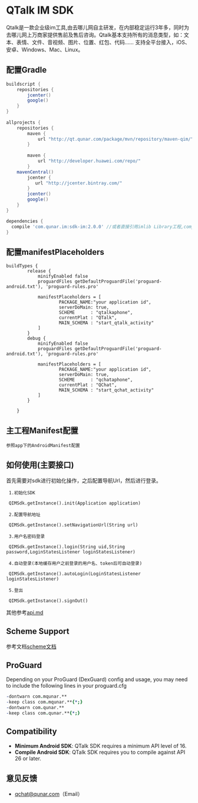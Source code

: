QTalk IM SDK
=====
Qtalk是一款企业级im工具,由去哪儿网自主研发，在内部稳定运行3年多，同时为去哪儿网上万商家提供售前及售后咨询。Qtalk基本支持所有的消息类型，如：文本、表情、文件、音视频、图片、位置、红包、代码……
支持全平台接入，iOS、安卓、Windows、Mac、Linux。

配置Gradle
--------
```gradle
buildscript {
    repositories {
        jcenter()
        google()
    }
}
 
allprojects {
    repositories {
        maven {
            url "http://qt.qunar.com/package/mvn/repository/maven-qim/"
        }
        
        maven {
            url "http://developer.huawei.com/repo/"
        }
    mavenCentral()
        jcenter {
           url "http://jcenter.bintray.com/"
        }
        jcenter()
        google()
    }
}
```

```gradle
dependencies {
  compile 'com.qunar.im:sdk-im:2.0.0' //或者直接引用imlib Library工程,compile project(':imlib')
}
```

配置manifestPlaceholders
--------

```manifestPlaceholders
buildTypes {
        release {
            minifyEnabled false
            proguardFiles getDefaultProguardFile('proguard-android.txt'), 'proguard-rules.pro'

            manifestPlaceholders = [
                    PACKAGE_NAME:"your application id",
                    serverDoMain: true,
                    SCHEME      : "qtalkaphone",
                    currentPlat : "QTalk",
                    MAIN_SCHEMA : "start_qtalk_activity"
            ]
        }
        debug {
            minifyEnabled false
            proguardFiles getDefaultProguardFile('proguard-android.txt'), 'proguard-rules.pro'

            manifestPlaceholders = [
                    PACKAGE_NAME:"your application id",
                    serverDoMain: true,
                    SCHEME      : "qchataphone",
                    currentPlat : "QChat",
                    MAIN_SCHEMA : "start_qchat_activity"
            ]
        }

    }
```
主工程Manifest配置
--------

```
参照app下的AndroidManifest配置
```
如何使用(主要接口)
--------
首先需要对sdk进行初始化操作，之后配置导航Url，然后进行登录。
 ```init
  1.初始化SDK
  
  QIMSdk.getInstance().init(Application application)
  ```
 ```config
  2.配置导航地址
  
  QIMSdk.getInstance().setNavigationUrl(String url)
  ```  
 ```login
  3.用户名密码登录
  
  QIMSdk.getInstance().login(String uid,String password,LoginStatesListener loginStatesListener)
  ```   
 ```Autologin
  4.自动登录(本地缓存用户之前登录的用户名、token后可自动登录)
  
  QIMSdk.getInstance().autoLogin(LoginStatesListener loginStatesListener)
  ```   
 ```logout
  5.登出
  
  QIMSdk.getInstance().signOut()
  ```   
  其他参考[api.md](doc/api.md)
  
Scheme Support
--------
参考文档[scheme文档](https://github.com/qunarcorp/imsdk-android/wiki/Scheme-Support)

ProGuard
--------
Depending on your ProGuard (DexGuard) config and usage, you may need to include the following lines in your proguard.cfg

```pro
-dontwarn com.mqunar.**
-keep class com.mqunar.**{*;}
-dontwarn com.qunar.**
-keep class com.qunar.**{*;}
```

Compatibility
-------------

 * **Minimum Android SDK**: QTalk SDK requires a minimum API level of 16.
 * **Compile Android SDK**: QTalk SDK requires you to compile against API 26 or later.
 
## 意见反馈

-   qchat@qunar.com（Email）